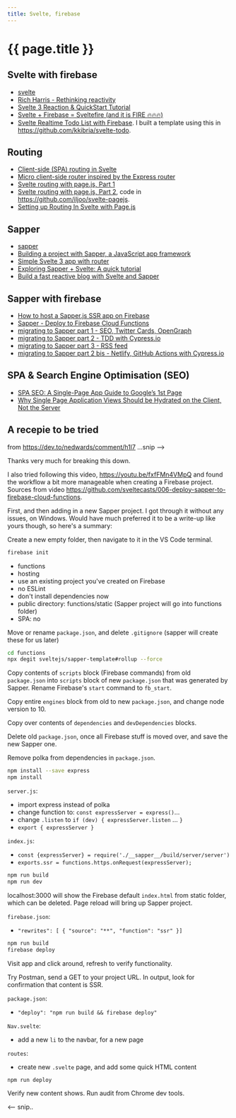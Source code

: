 ```yaml
---
title: Svelte, firebase
---
```

# {{ page.title }}

## Svelte with firebase
* [svelte](https://svelte.dev/)
* [Rich Harris - Rethinking reactivity](https://youtu.be/AdNJ3fydeao)
* [Svelte 3 Reaction & QuickStart Tutorial](https://youtu.be/043h4ugAj4c)
* [Svelte + Firebase = Sveltefire (and it is FIRE 🔥🔥🔥)](https://youtu.be/urDLn8RNlCA)
* [Svelte Realtime Todo List with Firebase](https://fireship.io/lessons/svelte-v3-overview-firebase/). I built a template using this in <https://github.com/kkibria/svelte-todo>.

## Routing
* [Client-side (SPA) routing in Svelte](https://youtu.be/edFp-vuDlLs)
* [Micro client-side router inspired by the Express router](https://visionmedia.github.io/page.js/)
* [Svelte routing with page.js, Part 1](https://dev.to/ism/svelte-routing-with-page-js-part-1-2h9h)
* [Svelte routing with page.js, Part 2](https://dev.to/ism/svelte-routing-with-page-js-part-2-4l76), code in <https://github.com/iljoo/svelte-pagejs>.
* [Setting up Routing In Svelte with Page.js](https://jackwhiting.co.uk/posts/setting-up-routing-in-svelte-with-pagejs/)


## Sapper
* [sapper](https://sapper.svelte.dev/)
* [Building a project with Sapper, a JavaScript app framework](https://www.merixstudio.com/blog/project-sapper-javascript-framework/)
* [Simple Svelte 3 app with router](https://medium.com/swlh/simple-svelte-3-app-with-router-44fe83c833b6)
* [Exploring Sapper + Svelte: A quick tutorial](https://blog.logrocket.com/exploring-sapper-svelte-a-quick-tutorial/)
* [Build a fast reactive blog with Svelte and Sapper](https://www.creativebloq.com/how-to/svelte-and-sapper)

## Sapper with firebase

* [How to host a Sapper.js SSR app on Firebase](https://dev.to/eckhardtd/how-to-host-a-sapper-js-ssr-app-on-firebase-hmb)
* [Sapper - Deploy to Firebase Cloud Functions](https://youtu.be/fxfFMn4VMpQ)
* [migrating to Sapper part 1 - SEO, Twitter Cards, OpenGraph](https://lacourt.dev/2019/06/16)
* [migrating to Sapper part 2 - TDD with Cypress.io](https://lacourt.dev/2019/06/21)
* [migrating to Sapper part 3 - RSS feed](https://lacourt.dev/2019/06/29)
* [migrating to Sapper part 2 bis - Netlify, GitHub Actions with Cypress.io](https://lacourt.dev/2019/06/30)

## SPA & Search Engine Optimisation (SEO)
* [SPA SEO: A Single-Page App Guide to Google’s 1st Page](https://snipcart.com/spa-seo)
* [Why Single Page Application Views Should be Hydrated on the Client, Not the Server](https://love2dev.com/blog/why-single-page-application-views-should-be-hydrated-on-the-client-not-the-server/)

## A recepie to be tried
from <https://dev.to/nedwards/comment/h1l7> ...snip -->

Thanks very much for breaking this down.

I also tried following this video, 
<https://youtu.be/fxfFMn4VMpQ>
and found the workflow a bit more manageable when creating a Firebase project. Sources from video <https://github.com/sveltecasts/006-deploy-sapper-to-firebase-cloud-functions>. 


First, and then adding in a new Sapper project. I got through it without any issues, on Windows. Would have much preferred it to be a write-up like yours though, so here's a summary:

Create a new empty folder, then navigate to it in the VS Code terminal.

```bash
firebase init
```

* functions
* hosting
* use an existing project you've created on Firebase
* no ESLint
* don't install dependencies now
* public directory: functions/static (Sapper project will go into functions folder)
* SPA: no

Move or rename ``package.json``, and delete ``.gitignore`` (sapper will create these for us later)

```bash
cd functions
npx degit sveltejs/sapper-template#rollup --force
```


Copy contents of ``scripts`` block (Firebase commands) from old ``package.json`` into ``scripts`` block of new ``package.json`` that was generated by Sapper.
Rename Firebase's ``start`` command to ``fb_start``.

Copy entire ``engines`` block from old to new ``package.json``, and change node version to 10.

Copy over contents of ``dependencies`` and ``devDependencies`` blocks.

Delete old ``package.json``, once all Firebase stuff is moved over, and save the new Sapper one.

Remove polka from dependencies in ``package.json``.

```bash
npm install --save express
npm install
```


``server.js``:
* import express instead of polka
* change function to: ``const expressServer = express()``...
* change ``.listen`` to ``if (dev) { expressServer.listen`` ... ``}``
* ``export { expressServer }``

``index.js``:
* ``const {expressServer} = require('./__sapper__/build/server/server')``
* ``exports.ssr = functions.https.onRequest(expressServer);``

```bash
npm run build
npm run dev
```

localhost:3000 will show the Firebase default ``index.html`` from static folder, which can be deleted.
Page reload will bring up Sapper project.

``firebase.json``:

* ``"rewrites": [ { "source": "**", "function": "ssr" }]``

```bash
npm run build
firebase deploy
```

Visit app and click around, refresh to verify functionality.

Try Postman, send a GET to your project URL.
In output, look for confirmation that content is SSR.

``package.json``:
* ``"deploy": "npm run build && firebase deploy"``

``Nav.svelte``:
* add a new ``li`` to the navbar, for a new page

``routes``:
* create new ``.svelte`` page, and add some quick HTML content

```
npm run deploy
```
Verify new content shows.
Run audit from Chrome dev tools.

<-- snip..
